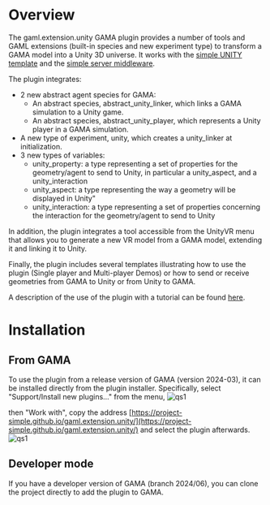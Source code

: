 # Overview
The gaml.extension.unity GAMA plugin  provides a number of tools and GAML extensions (built-in species and new experiment type) to transform a GAMA model into a Unity 3D universe.
It works with the [simple UNITY template](https://github.com/project-SIMPLE/simple.template.unity) and the [simple server middleware](https://github.com/project-SIMPLE/GamaServerMiddleware). 

The plugin integrates:
* 2 new abstract agent species for GAMA: 
    * An abstract species, abstract_unity_linker, which links a GAMA simulation to a Unity game. 
    * An abstract species, abstract_unity_player, which represents a Unity player in a GAMA simulation.
* A new type of experiment, unity, which creates a unity_linker at initialization.
* 3 new types of variables:
    * unity_property: a type representing a set of properties for the geometry/agent to send to Unity, in particular a unity_aspect, and a unity_interaction
    * unity_aspect: a type representing the way a geometry will be displayed in Unity"
    * unity_interaction: a type representing a set of properties concerning the interaction for the geometry/agent to send to Unity

In addition, the plugin integrates a tool accessible from the UnityVR menu that allows you to generate a new VR model from a GAMA model, extending it and linking it to Unity. 

Finally, the plugin includes several templates illustrating how to use the plugin (Single player and Multi-player Demos) or how to send or receive geometries from GAMA to Unity or from Unity to GAMA. 

A description of the use of the plugin with a tutorial can be found [here](https://github.com/project-SIMPLE/documentation/wiki).

# Installation

## From GAMA
To use the plugin from a release version of GAMA (version 2024-03), it can be installed directly from the plugin installer.
Specifically, select "Support/Install new plugins..." from the menu, 
![qs1](https://github.com/project-SIMPLE/gaml.extension.unity/raw/2024-06/images/InstallPlugin.png)

then "Work with", copy the address [https://project-simple.github.io/gaml.extension.unity/](https://project-simple.github.io/gaml.extension.unity/) and select the plugin afterwards.
![qs1](https://github.com/project-SIMPLE/gaml.extension.unity/raw/2024-06/images/Plugin.png)

## Developer mode 
If you have a developer version of GAMA (branch 2024/06), you can clone the project directly to add the plugin to GAMA. 


 
